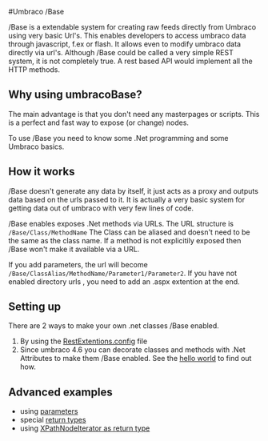 #Umbraco /Base

/Base is a extendable system for creating raw feeds directly from Umbraco using very basic Url's. This enables developers to access umbraco data through javascript, f.ex or flash.  It allows even to modify umbraco data directly via url's.
Although /Base could be called a very simple REST system, it is not completely true.  A rest based API would implement all the HTTP methods.  

## Why using umbracoBase?
The main advantage is that you don't need any masterpages or scripts.  This is a perfect and fast way to expose (or change) nodes.

To use /Base you need to know some .Net programming and some Umbraco basics.  

## How it works
/Base doesn't generate any data by itself, it just acts as a proxy and outputs data based on the urls passed to it. It is actually a very basic system for getting data out of umbraco with very few lines of code.  

/Base enables exposes .Net methods via URLs. The URL structure is 
    `/Base/Class/MethodName`
The Class can be aliased and doesn't need to be the same as the class name.  If a method is not explicitily exposed then /Base won't make it available via a URL.

If you add parameters, the url will become `/Base/ClassAlias/MethodName/Parameter1/Parameter2`.  If you have not enabled directory urls <!-- todo: what is the link? -->, you need to add an .aspx extention at the end.  

## Setting up
There are 2 ways to make your own .net classes /Base enabled.

  1. By using the [RestExtentions.config](The-RestExtentions.config-file.md) file
  2. Since umbraco 4.6 <!-- can someone confirm the version number? --> you can decorate classes and methods with .Net Attributes to make them /Base enabled.  See the [hello world](HelloWorld.md) to find out how.

## Advanced examples

*   using [parameters](Examples/Parameters.md)
*   special [return types](Return-types.md)
*   using [XPathNodeIterator as return type](Examples/XPathNodeIterator-returntype.md)



